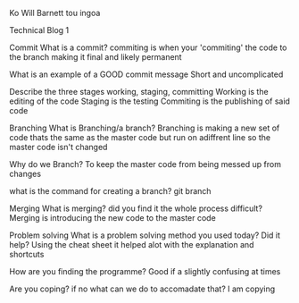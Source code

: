 Ko Will Barnett tou ingoa


Technical Blog 1

Commit What is a commit?
commiting is when your 'commiting' the code to the branch making it final and likely permanent

What is an example of a GOOD commit message
Short and uncomplicated

Describe the three stages working, staging, committing
Working is the editing of the code
Staging is the testing
Commiting is the publishing of said code

Branching What is Branching/a branch?
Branching is making a new set of code thats the same as the master code but run on adiffrent line so the master code isn't changed

Why do we Branch?
To keep the master code from being messed up from changes

what is the command for creating a branch?
git branch

Merging What is merging? did you find it the whole process difficult?
Merging is introducing the new code to the master code

Problem solving What is a problem solving method you used today? Did it help?
Using the cheat sheet it helped alot with the explanation and shortcuts

How are you finding the programme?
Good if a slightly confusing at times

Are you coping? if no what can we do to accomadate that?
I am copying